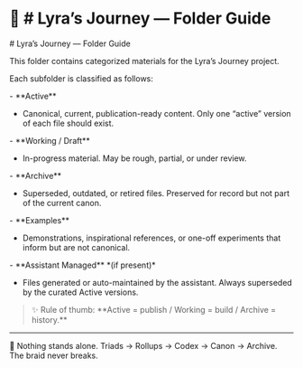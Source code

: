 # 📜 \# Lyra’s Journey — Folder Guide

\# Lyra’s Journey — Folder Guide



This folder contains categorized materials for the Lyra’s Journey project.  

Each subfolder is classified as follows:



\- \*\*Active\*\*  

 - Canonical, current, publication-ready content. Only one “active” version of each file should exist.



\- \*\*Working / Draft\*\*  

 - In-progress material. May be rough, partial, or under review.



\- \*\*Archive\*\*  

 - Superseded, outdated, or retired files. Preserved for record but not part of the current canon.



\- \*\*Examples\*\*  

- Demonstrations, inspirational references, or one-off experiments that inform but are not canonical.



\- \*\*Assistant Managed\*\* \*(if present)\*  

 - Files generated or auto-maintained by the assistant. Always superseded by the curated Active versions.



> ✨ Rule of thumb: \*\*Active = publish / Working = build / Archive = history.\*\*

---
🌌 Nothing stands alone.
Triads → Rollups → Codex → Canon → Archive.
The braid never breaks.

